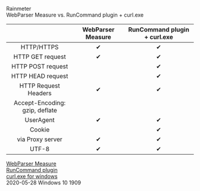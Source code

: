 Rainmeter  
WebParser Measure vs. RunCommand plugin + curl.exe

||WebParser Measure|RunCommand plugin + curl.exe|
|:----------:|:----------:|:----------:|
|HTTP/HTTPS|✔|✔|
|HTTP GET request|✔|✔|
|HTTP POST request||✔|
|HTTP HEAD request||✔|
|HTTP Request Headers|✔|✔|
|Accept-Encoding: gzip, deflate|||
|UserAgent|✔|✔|
|Cookie||✔|
|via Proxy server|✔|✔|
|UTF-8|✔|✔|

[WebParser Measure](https://docs.rainmeter.net/manual/measures/webparser/)  
[RunCommand plugin](https://docs.rainmeter.net/manual/plugins/runcommand/)  
[curl.exe for windows](https://curl.haxx.se/windows/)  
2020-05-28 Windows 10 1909

